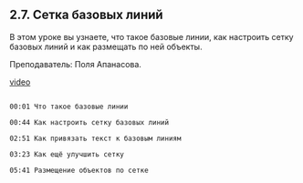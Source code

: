 ## 2.7. Сетка базовых линий

В этом уроке вы узнаете, что такое базовые линии, как настроить сетку базовых линий и как размещать по ней объекты.

Преподаватель: Поля Апанасова. 

[video](https://player.softculture.cc/embed/PRT/PRT_54.18.09_L2-5_Baseline_Grid)

```chapters

00:01 Что такое базовые линии

00:44 Как настроить сетку базовых линий

02:51 Как привязать текст к базовым линиям

03:23 Как ещё улучшить сетку

05:41 Размещение объектов по сетке

```